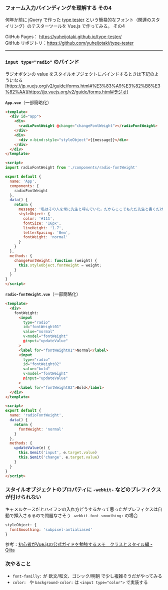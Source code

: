 ### フォーム入力バインディングを理解する その4

何年か前に jQuery で作った [type tester](https://yuheijotaki.com/demo/type_tester/1.1/) という簡易的なフォント（関連のスタイリング）のテスターツールを Vue.js で作ってみる。 その4

GitHub Pages： https://yuheijotaki.github.io/type-tester/  
GitHub リポジトリ：https://github.com/yuheijotaki/type-tester

---



### `input type="radio"` のバインド

ラジオボタンの value をスタイルオブジェクトにバインドするときは下記のようになる  
[https://jp.vuejs.org/v2/guide/forms.html#%E3%83%A9%E3%82%B8%E3%82%AA](https://jp.vuejs.org/v2/guide/forms.html#ラジオ)

**`App.vue`**（一部簡略化）

```html
<template>
  <div id="app">
    <div>
      <radioFontWeight @change="changeFontWeight"></radioFontWeight>
    </div>
    <div>
      <div v-bind:style="styleObject">{{message}}</div>
    </div>
  </div>
</template>

<script>
import radioFontWeight from './components/radio-fontWeight'

export default {
  name: 'App',
  components: {
    radioFontWeight
  },
  data() {
    return {
      message: '私はその人を常に先生と呼んでいた。だからここでもただ先生と書くだけで本名は打ち明けない。これは世間を憚かる遠慮というよりも、その方が私にとって自然だからである。私はその人の記憶を呼び起すごとに、すぐ「先生」といいたくなる。筆を執っても心持は同じ事である。よそよそしい頭文字などはとても使う気にならない。',
      styleObject: {
        color: '#111',
        fontSize: '16px',
        lineHeight: '1.7',
        letterSpacing: '0em',
        fontWeight: 'normal'
      }
    }
  },
  methods: {
    changeFontWeight: function (weight) {
      this.styleObject.fontWeight = weight;
    }
  }
}
</script>
```

**`radio-fontWeight.vue`**（一部簡略化）

```html
<template>
  <div>
    fontWeight:
      <input
        type="radio"
        id="fontWeight01"
        value="normal"
        v-model="fontWeight"
        @input="updateValue"
      >
      <label for="fontWeight01">Normal</label>
      <input
        type="radio"
        id="fontWeight02"
        value="bold"
        v-model="fontWeight"
        @input="updateValue"
      >
      <label for="fontWeight02">Bold</label>
  </div>
</template>

<script>
export default {
  name: 'radioFontWeight',
  data() {
    return {
      fontWeight: 'normal'
    }
  },
  methods: {
    updateValue(e) {
      this.$emit('input', e.target.value)
      this.$emit('change', e.target.value)
    }
  }
}
</script>
```



### スタイルオブジェクトのプロパティに `-webkit-` などのプレフィクスが付けられない

キャメルケースだとハイフンの入れ方どうするかって思ったがプレフィクスは自動で挿入さるるので問題なさそう
`-webkit-font-smoothing:` の場合
```javascript
styleObject: {
  fontSmoothing: 'subpixel-antialiased'
}
```
参考：[初心者がVue.jsの公式ガイドを勉強するメモ　クラスとスタイル編 - Qiita](https://qiita.com/atoris/items/70e9289c0bb3e2a95b3c#%E8%87%AA%E5%8B%95%E3%83%97%E3%83%AA%E3%83%95%E3%82%A3%E3%83%83%E3%82%AF%E3%82%B9)



### 次やること

- `font-familly:` が 欧文/和文、ゴシック/明朝 で少し複雑そうだがやってみる
- `color: ` や `background-color:` は `<input type="color">` で実装する
